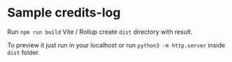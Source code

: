 # Sample credits-log

Run `npm run build` Vite / Rollup create `dist` directory with result.

To preview it just run in your localhost or run `python3 -m http.server` inside `dist` folder.
